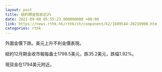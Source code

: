 ```yaml
---
layout: post
title: 紐約期金低收近2%
date: 2021-09-08 05:55:23.000000000 +08:00
link: https://news.rthk.hk/rthk/ch/component/k2/1609544-20210908.htm
categories: rthk
---
```


外圍金價下跌。美元上升不利金價表現。

紐約12月期金收市報每盎士1798.5美元，跌35.2美元，跌幅1.92%。

現貨金在1794美元附近。
